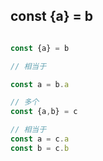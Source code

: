 ## const {a} = b

```javascript

const {a} = b

// 相当于

const a = b.a

// 多个
const {a,b} = c

// 相当于
const a = c.a
const b = c.b

```

